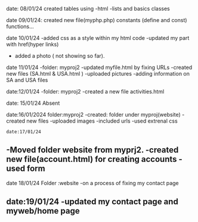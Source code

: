 date: 08/01/24
created tables using -html
-lists and basics classes

date 09/01/24: created new file(myphp.php)
constants (define and const)
functions...

date 10/01/24
-added css as a style within my html code 
-updated my <!--div--> part with href(hyper links)
- added a photo ( not showing so far).

date 11/01/24
-folder: myproj2
-updated myfile.html by fixing URLs
-created new files (SA.html & USA.html )
-uploaded pictures 
-adding information on SA and USA files 

date:12/01/24
-folder: myproj2
-created a new file activities.html 


date: 15/01/24
    Absent 

date:16/01/2024
folder:myproj2
    -created: folder under myproj(website)
            -created new files
            -uploaded images
            -included urls
            -used extrenal css 
        
    date:17/01/24
-Moved folder website from myprj2.
-created new file(account.html) for creating accounts
-used form
-

date 18/01/24
Folder :website
-on a process of fixing my contact page

date:19/01/24
-updated my contact page and myweb/home page
-